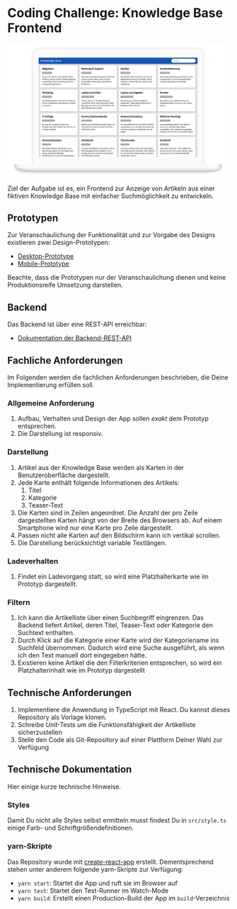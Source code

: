 # Coding Challenge: Knowledge Base Frontend
![Knowledge Base Desktop](res/desktop.png)

Ziel der Aufgabe ist es, ein Frontend zur Anzeige von Artikeln aus einer fiktiven Knowledge Base mit einfacher Suchmöglichkeit zu entwickeln.

## Prototypen
Zur Veranschaulichung der Funktionalität und zur Vorgabe des Designs existieren zwei Design-Prototypen:

- [Desktop-Prototype](https://framer.com/share/Coding-Frontend-Developer-v2--kPA0Yka2XNBzvHmDgWrK/VfUK15NXl)
- [Mobile-Prototype](https://framer.com/share/Coding-Frontend-Developer-v2--kPA0Yka2XNBzvHmDgWrK/cQkg7Br8G)

Beachte, dass die Prototypen nur der Veranschaulichung dienen und keine Produktionsreife Umsetzung darstellen.

## Backend
Das Backend ist über eine REST-API erreichbar:

- [Dokumentation der Backend-REST-API](https://documenter.getpostman.com/view/258409/TVzSjHFC)

## Fachliche Anforderungen
Im Folgenden werden die fachlichen Anforderungen beschrieben, die Deine Implementierung erfüllen soll.

### Allgemeine Anforderung
1. Aufbau, Verhalten und Design der App sollen _exakt_ dem Prototyp entsprechen.
2. Die Darstellung ist responsiv.

### Darstellung
1. Artikel aus der Knowledge Base werden als Karten in der Benutzeroberfläche dargestellt.
2. Jede Karte enthält folgende Informationen des Artikels:
	1. Titel
	2. Kategorie
	3. Teaser-Text
3. Die Karten sind in Zeilen angeordnet. Die Anzahl der pro Zeile dargestellten Karten hängt von der Breite des Browsers ab. Auf einem Smartphone wird nur eine Karte pro Zeile dargestellt.
4. Passen nicht alle Karten auf den Bildschirm kann ich vertikal scrollen.
5. Die Darstellung berücksichtigt variable Textlängen.

### Ladeverhalten
1. Findet ein Ladevorgang statt, so wird eine Platzhalterkarte wie im Prototyp dargestellt.

### Filtern
1. Ich kann die Artikelliste über einen Suchbegriff eingrenzen. Das Backend liefert Artikel, deren Titel, Teaser-Text _oder_ Kategorie den Suchtext enthalten.
2. Durch Klick auf die Kategorie einer Karte wird der Kategoriename ins Suchfeld übernommen. Dadurch wird eine Suche ausgeführt, als wenn ich den Text manuell dort eingegeben hätte.
3. Existieren keine Artikel die den Filterkriterien entsprechen, so wird ein Platzhalterinhalt wie im Prototyp dargestellt

## Technische Anforderungen
1. Implementiere die Anwendung in TypeScript mit React. Du kannst dieses Repository als Vorlage klonen.
2. Schreibe _Unit_-Tests um die Funktionsfähigkeit der Artikelliste sicherzustellen
3. Stelle den Code als Git-Repository auf einer Plattform Deiner Wahl zur Verfügung

## Technische Dokumentation
Hier einige kurze technische Hinweise.

### Styles
Damit Du nicht alle Styles selbst ermitteln musst findest Du in `src/style.ts` einige Farb- und Schriftgrößendefinitionen.

### yarn-Skripte
Das Repository wurde mit [create-react-app](https://create-react-app.dev) erstellt. Dementsprechend stehen unter anderem folgende yarn-Skripte zur Verfügung:

- `yarn start`: Startet die App und ruft sie im Browser auf
- `yarn test`: Startet den Test-Runner im Watch-Mode
- `yarn build`: Erstellt einen Production-Build der App im `build`-Verzeichnis
